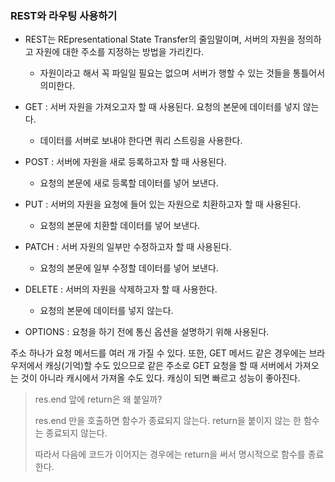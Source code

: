 ### REST와 라우팅 사용하기

* REST는 REpresentational State Transfer의 줄임말이며, 서버의 자원을 정의하고 자원에 대한 주소를 지정하는 방법을 가리킨다.
  * 자원이라고 해서 꼭 파일일 필요는 없으며 서버가 행할 수 있는 것들을 통틀어서 의미한다.



* GET : 서버 자원을 가져오고자 할 때 사용된다. 요청의 본문에 데이터를 넣지 않는다. 
  * 데이터를 서버로 보내야 한다면 쿼리 스트링을 사용한다.
* POST : 서버에 자원을 새로 등록하고자 할 때 사용된다. 
  * 요청의 본문에 새로 등록할 데이터를 넣어 보낸다.
* PUT : 서버의 자원을 요청에 들어 있는 자원으로 치환하고자 할 때 사용된다.
  * 요청의 본문에 치환할 데이터를 넣어 보낸다.
* PATCH : 서버 자원의 일부만 수정하고자 할 때 사용된다.
  * 요청의 본문에 일부 수정할 데이터를 넣어 보낸다.
* DELETE : 서버의 자원을 삭제하고자 할 때 사용한다.
  * 요청의 본문에 데이터를 넣지 않는다.
* OPTIONS : 요청을 하기 전에 통신 옵션을 설명하기 위해 사용된다.



주소 하나가 요청 메서드를 여러 개 가질 수 있다.  또한, GET 메서드 같은 경우에는 브라우저에서 캐싱(기억)할 수도 있으므로 같은 주소로 GET 요청을 할 때 서버에서 가져오는 것이 아니라 캐시에서 가져올 수도 있다. 캐싱이 되면 빠르고 성능이 좋아진다.



> res.end 앞에 return은 왜 붙일까?
>
> res.end 만을 호출하면 함수가 종료되지 않는다. return을 붙이지 않는 한 함수는 종료되지 않는다. 
>
> 따라서 다음에 코드가 이어지는 경우에는 return을 써서 명시적으로 함수를 종료한다.